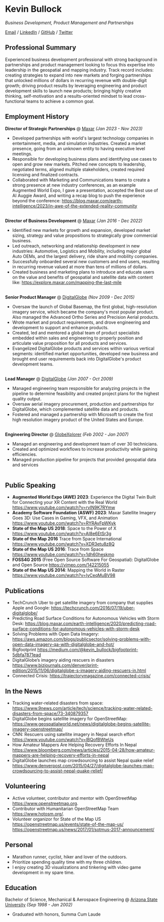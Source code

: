 # Kevin Bullock

_Business Development, Product Management and Partnerships_ <br>

[Email](mailto:kev.bullock10@gmail.com) / [LinkedIn](https://www.linkedin.com/in/kevbullock/) / [GitHub](https://github.com/kevinbullock/) / [Twitter](https://twitter.com/kevin_bullock/) 

## Professional Summary

Experienced business development professional with strong background in partnerships and product management
looking to focus this expertise into leadership in the geospatial and mapping industry. Track record includes: creating
strategies to expand into new markets and forging partnerships that unlocked millions of dollars in recurring revenue
with double-digit growth; driving product results by leveraging engineering and product development skills to launch
new products; bringing highly creative thinking, self-motivation and a results-oriented mindset to lead cross-functional
teams to achieve a common goal.

## Employment History

**Director of Strategic Partnerships** @ [Maxar](https://www.maxar.com/) _(Jan 2023 - Nov 2023)_ <br>
  - Developed partnerships with world's largest technology companies in entertainment, media, and simulation industries.
Created a market presence, going from an unknown entity to having executive level meetings.
  - Responsible for developing business plans and identifying use cases to open and grow new markets. Pitched new concepts
to leadership, negotiated terms, aligned multiple stakeholders, created required licensing and finalized contracts.
  - Collaborated with Marketing and Communications teams to create a strong presence at new industry conferences, as an
example Augmented World Expo, I gave a presentation, accepted the Best use of AI Auggie Award, and writing a recap blog to
push the experience beyond the conference: https://blog.maxar.com/earth-intelligence/2023/in-awe-of-the-extended-reality-community
<br><br>

**Director of Business Development** @ [Maxar](https://www.maxar.com/) _(Jan 2016 - Dec 2022)_ <br>
  - Identified new markets for growth and expansion, developed market sizing, strategy and value propositions to strategically
grow commercial business.
  - Led outreach, networking and relationship development in new industries: Automotive, Logistics and Mobility, including
major global Auto OEMs, and the largest delivery, ride share and mobility companies.
  - Successfully onboarded several new customers and end users, resulting in recurring revenue valued at more than tens of
millions of dollars.
  - Created business and marketing plans to introduce and educate users on the value and benefits of geospatial and satellite
data with content like: https://explore.maxar.com/mapping-the-last-mile 
<br><br>

**Senior Product Manager** @ [DigitalGlobe](https://www.digitalglobe.com/) _(Nov 2009 - Dec 2015)_ <br>
  - Oversaw the launch of Global Basemap, the first global, high-resolution imagery service, which became the company's most
popular product. Also managed the Advanced Ortho Series and Precision Aerial products.
  - Wrote market and product requirements, and drove engineering and development to support and enhance products.
  - Created, led and mentored a global team of product specialists embedded within sales and engineering to properly position
and articulate value proposition for all products and services.
  - Evangelized DigitalGlobe products and services within various vertical segments: identified market opportunities, developed
new business and brought end user requirements back into DigitalGlobe's product development teams.
<br><br>

**Lead Manager** @ [DigitalGlobe](https://www.digitalglobe.com/) _(Jan 2007 - Oct 2009)_ <br>
  - Managed engineering team responsible for analyzing projects in the pipeline to determine feasibility and created project
plans for the highest quality output.
  - Oversaw aerial imagery procurement, production and partnerships for DigitalGlobe, which complemented satellite data and
products.
  - Fostered and managed a partnership with Microsoft to create the first high resolution imagery product of the United States
and Europe.
<br><br>

**Engineering Director** @ [GlobeXplorer](https://www.digitalglobe.com/) _(Feb 2002 - Jan 2007)_ <br>
  - Managed an engineering and development team of over 30 technicians.
  - Created and optimized workflows to increase productivity while gaining efficiencies.
  - Managed production pipeline for projects that provided geospatial data and services
<br><br>

## Public Speaking
   - **Augmented World Expo (AWE) 2023**: Experience the Digital Twin Built for Connecting your XR Content with the Real World https://www.youtube.com/watch?v=rvIN9K7RYmw
   - **Academy Software Foundation (ASWF) 2023**: Maxar Satellite Imagery Goes 3D: Use Cases in Gaming, VFX, and Animation https://www.youtube.com/watch?v=RYRAvFpWKyk
   - **State of the Map US 2018**: Space to the Power of X https://www.youtube.com/watch?v=AI8e6EtSr3g
   - **State of the Map 2016** Trace from Space International https://www.youtube.com/watch?v=XDR3etu8z8Q
   - **State of the Map US 2016**: Trace from Space https://www.youtube.com/watch?v=1dh60heskmo
   - **FOSS4G 2015** (Free Open Source Software For Geospatial): DigitalGlobe and Open Source https://vimeo.com/142215055
   - **State of the Map US 2014**: Mapping the World in Raster https://www.youtube.com/watch?v=IyCeqMuBV98 

## Publications

  - TechCrunch Uber to get satellite imagery from company that supplies Apple and Google: https://techcrunch.com/2016/07/19/uber-digitalglobe/
  - Predicting Road Surface Conditions for Autonomous Vehicles with Storm Desk: https://blog.maxar.com/earth-intelligence/2020/predicting-road-surface-conditions-for-autonomous-vehicles-with-storm-desk
  - Solving Problems with Open Data Imagery: https://aws.amazon.com/blogs/publicsector/solving-problems-with-open-data-imagery-qa-with-digitalglobe-and-hot/
  - Bigfootprint https://medium.com/@kevin_bullock/bigfootprint-5dbfa7871ead
  - DigitalGlobe’s imagery aiding rescuers in disasters https://www.bizjournals.com/denver/print-edition/2015/11/06/digitalglobe-s-imagery-aiding-rescuers-in.html
  - Connected Crisis: https://trajectorymagazine.com/connected-crisis/

## In the News

  - Tracking water-related disasters from space: https://www.9news.com/article/tech/science/tracking-water-related-disasters-from-space/73-340879357
  - DigitalGlobe begins satellite imagery for OpenStreetMap: https://www.geospatialworld.net/news/digitalglobe-begins-satellite-imagery-openstreetmap/
  - CNN: Rescuers using satellite imagery in Nepal search effort https://www.youtube.com/watch?v=IBQofBWteUs
  - How Amateur Mappers Are Helping Recovery Efforts In Nepal https://www.bloomberg.com/news/articles/2015-04-28/how-amateur-mappers-are-helping-recovery-efforts-in-nepal
  - DigitalGlobe launches map crowdsourcing to assist Nepal quake relief https://www.denverpost.com/2015/04/27/digitalglobe-launches-map-crowdsourcing-to-assist-nepal-quake-relief/

## Volunteering
   - Active volunteer, contributor and mentor with OpenStreetMap https://www.openstreetmap.org.
   - Contributor with Humanitarian OpenStreetMap Team https://www.hotosm.org/.
   - Volunteer organizor for State of the Map US https://openstreetmap.us/events/state-of-the-map-us/ https://openstreetmap.us/news/2017/01/sotmus-2017-announcement/
  
## Personal
   - Marathon runner, cyclist, hiker and lover of the outdoors. 
   - Prioritize spending quality time with my three children. 
   - I enjoy creating 3D visualizations and tinkering with video game development in my spare time. 

## Education

Bachelor of Science, Mechanical & Aerospace Engineering @ [Arizona State University](https://www.asu.edu/) _(Sep 1998 - Jan 2002)_ <br>
   - Graduated with honors, Summa Cum Laude 

